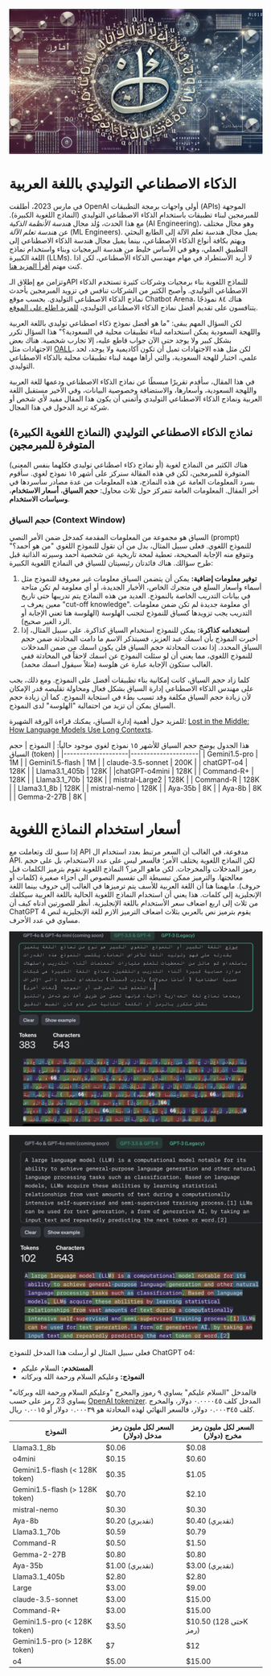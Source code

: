 
![llmArabic](https://raw.githubusercontent.com/Alaboudi1/llmBenchmarkArabic/main/llmArbic.png "llmArabic")

# الذكاء الاصطناعي التوليدي باللغة العربية

في مارس 2023، أطلقت OpenAI أولى واجهات برمجة التطبيقات (APIs) الموجهة للمبرمجين لبناء تطبيقات باستخدام الذكاء الاصطناعي التوليدي (النماذج اللغوية الكبيرة). مع هذا الحدث، وُلد مجال *هندسة الأنظمة الذكية* (AI Engineering)، وهو مجال مختلف عن *هندسة تعلم الآلة* (ML Engineers). يميل مجال هندسة تعلم الآلة إلى الطابع البحثي ويهتم بكافة أنواع الذكاء الاصطناعي، بينما يميل مجال هندسة الذكاء الاصطناعي إلى التطبيق العملي، وهو في الأساس خليط من هندسة البرمجيات وبناء واستخدام نماذج اللغة الكبيرة (LLMs). لا أريد الأستطراد في مهام مهندسي الذكاء الأصطناعي، لكن اذا كنت مهتم [أقرأ المزيد هنا](https://www.latent.space/p/ai-engineer).

وتزامن مع إطلاق الـAPI للنماذج اللغوية بناء برمجيات وشركات كثيرة تستخدم الذكاء الاصطناعي التوليدي. وأصبح الكثير من الشركات تنافس في تزويد المبرمجين بأحدث نماذج الذكاء الاصطناعي التوليدي. بحسب موقع Chatbot Arena، هناك ٨٤ نموذجًا يتنافسون على تقديم أفضل نماذج الذكاء الاصطناعي التوليدي، [للمزيد اطلع على الموقع](https://chat.lmsys.org).

لكن السؤال المهم يبقى: "ما هو أفضل نموذج ذكاء اصطناعي توليدي باللغة العربية واللهجة السعودية يمكن استخدامه لبناء تطبيقات محلية في السعودية؟" هذا السؤال تكرر بشكل كبير ولا يوجد حتى الآن جواب قاطع عليه، إلا تجارب شخصية. هناك بعض الاجتهادات مثل [OALL](https://huggingface.co/blog/leaderboard-arabic)، لكن مثل هذه الاجتهادات تميل أن تكون أكاديمية ولا يوجد، لحد علمي، اختبار للهجة السعودية، والتي أراها مهمة لبناء تطبيقات محلية بالذكاء الاصطناعي التوليدي.

في هذا المقال، سأقدم تقريرًا مبسطًا عن نماذج الذكاء الاصطناعي ودعمها للغة العربية واللهجة السعودية، وأسعارها، والاستضافة وخصوصية البيانات، وفي الأخير مستقبل اللغة العربية ونماذج الذكاء الاصطناعي التوليدي وأتمنى أن يكون هذا المقال مفيد لأي شخص أو شركة تريد الدخول في هذا المجال.

## نماذج الذكاء الاصطناعي التوليدي (النماذج اللغوية الكبيرة) المتوفرة للمبرمجين

هناك الكثير من النماذج لغوية (أو نماذج ذكاء اصطناعي توليدي فكلهما بنفس المعنى) المتوفرة للمبرمجين، لكن في هذه المقالة سنركز على أشهر ١٥ نموذج لغوي. سأقوم بسرد المعلومات العامة عن هذه النماذج، هذه المعلومات من عدة مصادر سأسردها في أخر المقال. المعلومات العامة تتمركز حول ثلاث محاول: **حجم السياق**، **أسعار الاستخدام**، **وسياسات الاستخدام**.

### حجم السياق (Context Window)

السياق هو مجموعة من المعلومات المقدمة كمدخل ضمن الأمر النصي (prompt) للنموذج اللغوي. فعلى سبيل المثال، بدل من أن تقول للنموذج اللغوي "من هو أحمد؟" وتتوقع منه الإجابة الصحيحة، تعطية لمحة تاريخية عن شخصية أحمد وسيرته الذاتية قبل طرح سؤالك. هناك فائدتان رئيسيتان للسياق في النماذج اللغوية الكبيرة:
1. **توفير معلومات إضافية:** يمكن أن يتضمن السياق معلومات غير معروفة للنموذج مثل أسماء وأسعار السلع في متجرك الخاص، الأخبار الجديدة، أو أي معلومة لم تكن متاحة في بيانات التدريب الخاصة بالنموذج. العديد من هذه النماذج يتم تدريبها حتى تاريخ معين يعرف بـ "cut-off knowledge". أي معلومة جديدة لم تكن ضمن معلومات التدريب يجب تزويدها كسياق للنموذج لتجنب الهلوسة (الهلوسة هنا تعني الإجابة أو الرد الغير صحيح).
2. **استخدامه كذاكرة:** يمكن للنموذج استخدام السياق كذاكرة. على سبيل المثال، إذا أخبرت النموذج بأن اسمك عبد العزيز، فسيتذكر الاسم ما دامت المحادثة ضمن حجم السياق المحدد. إذا تعدت المحادثة حجم السياق فلن يكون اسمك من ضمن المدخلات للنموذج اللغوي، مما يعني أن لو سئلت النموذج عن اسمك لاحقاً في المحادثة ففي الغالب ستكون الإجابة عبارة عن هلوسة (مثلاً سيقول اسمك محمد).

كلما زاد حجم السياق، كانت إمكانية بناء تطبيقات أفضل على النموذج. ومع ذلك، يجب على مهندس الذكاء الاصطناعي إدارة السياق بشكل فعال ومحاولة تقليصه قدر الإمكان لأن زيادة حجم السياق مكلفة وقد تسبب بطء في استجابة النموذج. كما أن زيادة حجم السياق يمكن أن تزيد من احتمالية "الهلوسة" لدى النموذج.

للمزيد حول أهمية إدارة السياق، يمكنك قراءة الورقة الشهيرة: [Lost in the Middle: How Language Models Use Long Contexts](https://arxiv.org/pdf/2307.03172).

هذا الجدول يوضج حجم السياق للأشهر ١٥ نموذج لغوي موجود حالياً:
| النموذج            | حجم السياق (token) |
|--------------------|---------------------|
| Gemini1.5-pro      | 1M                  |
| Gemini1.5-flash    | 1M                  |
| claude-3.5-sonnet  | 200K                |
| chatGPT-o4         | 128K                |
| Llama3.1_405b      | 128K                |
|chatGPT-o4mini      | 128K                |
| Command-R+         | 128K                |
| Llama3.1_70b       | 128K                |
| mistral-Large2     | 128K                |
| Command-R          | 128K                |
| Llama3.1_8b        | 128K                |
| mistral-nemo       | 128K                |
| Aya-35b            | 8K                  |
| Aya-8b             | 8K                  |
| Gemma-2-27B        | 8K                  |

# أسعار استخدام النماذج اللغوية

إذا سبق لك وتعاملت مع API مدفوعة، في الغالب أن السعر مرتبط بعدد استخدام ال API. لكن النماذج اللغوية يختلف الأمر؛ فالسعر ليس على عدد الاستخدام، بل على حجم رموز المدخلات والمخرجات. لكن ماهو الرمز؟ النماذج اللغوبة تقوم بترميز الكلمات قبل معالجتها. والترميز ممكن تبسيطة الى تقسيم النصوص الى أجزاء صغيرة (كلمات أو حروف). مايهمنا هنا أن اللغة العربية للأسف يتم ترميزها في الغالب إلى حروف بينما اللغة الإنجليزية إلى كلمات. هذا يعني أن استخدام النماذج اللغوية الحالية باللغة العربية سيكلفك من ثلاث إلى اربع اضعاف سعر الأستخدام باللغة الإنجليزية. أنظر للصورتين أدناه كيف أن ChatGPT 4 يقوم بترميز نص بالعربي بثلاث اضعاف الترميز الازم للغة الإنجليزية لنص مساوي في عدد الأحرف.

![token Arabic](https://raw.githubusercontent.com/Alaboudi1/llmBenchmarkArabic/main/tokenizerAr.png "token Arabic")

![token English](https://raw.githubusercontent.com/Alaboudi1/llmBenchmarkArabic/main/tokenizerEn.png "token English")



فعلى سبيل المثال لو أرسلت هذا المدخل للنموذج ChatGPT o4:
- **المستخدم:** السلام عليكم
- **النموذج:** وعليكم السلام ورحمة الله وبركاته

فالمدخل "السلام عليكم" يساوي ٩ رموز والمخرج "وعليكم السلام ورحمة الله وبركاته" يساوي 23 رمز على حسب [OpenAI tokenizer](https://platform.openai.com/tokenizer). المدخل كلف ٠.٠٠٠٠٤٥ دولار، والمخرج كلف ٠.٠٠٠٣٤٥ دولار، فالسعر النهائي لهذه المحادثة هو ٠.٠٠٠٣٩ دولار أو ٠.٠٠١٥ ريال.

| النموذج            | السعر لكل مليون رمز مدخل (دولار) | السعر لكل مليون رمز مخرج (دولار)       |
|--------------------|----------------------------------|----------------------------------------|
| Llama3.1_8b        | $0.06                            | $0.08                                  |
| o4mini             | $0.15                            | $0.60                                  |
| Gemini1.5-flash (< 128K token)  | $0.35             |   $1.05 
| Gemini1.5-flash (> 128K token)   | $0.70         |  $2.10            |
| mistral-nemo       | $0.30                            | $0.30                                  |
| Aya-8b             | $0.20 (تقديري)                  | $0.40 (تقديري)                        |
| Llama3.1_70b       | $0.59                            | $0.79                                  |
| Command-R          | $0.50                            | $1.50                                  |
| Gemma-2-27B        | $0.80                            | $0.80                                  |
| Aya-35b            | $1.00 (تقديري)                  | $3.00 (تقديري)                        |
| Llama3.1_405b      | $2.80                            | $2.80                                  |
| Large              | $3.00                            | $9.00                                  |
| claude-3.5-sonnet  | $3.00                            | $15.00                                 |
| Command-R+         | $3.00                            | $15.00                                 |
| Gemini1.5-pro   (< 128K token)   | $3.50             | $10.50 (حتى 128K رمز)     |
| Gemini1.5-pro   (> 128K token)   | $7             | $12     |
| o4                 | $5.00                            | $15.00                                 |

